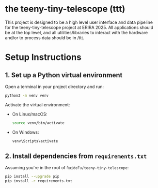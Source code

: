 # the teeny-tiny-telescope (ttt)

This project is designed to be a high level user interface and data pipeline for the teeny-tiny-telescope project at ERIRA 2025.
All applications should be at the top level, and all utilities/libraries to interact with the hardware and/or to process data should be in /ttt.

# Setup Instructions

## 1. Set up a Python virtual environment

Open a terminal in your project directory and run:

```bash
python3 -m venv venv
```

Activate the virtual environment:

- On Linux/macOS:
  ```bash
  source venv/bin/activate
  ```
- On Windows:
  ```bat
  venv\Scripts\activate
  ```

## 2. Install dependencies from `requirements.txt`

Assuming you're in the root of `RuideFu/teeny-tiny-telescope`:

```bash
pip install --upgrade pip
pip install -r requirements.txt
```
